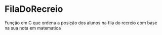 # FilaDoRecreio
Função em C que ordena a posição dos alunos na fila do recreio com base na sua nota em matematica
